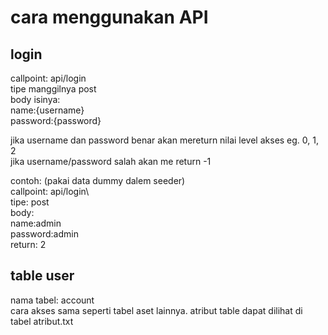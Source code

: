 # cara menggunakan API

## login
callpoint: api/login\
tipe manggilnya post\
body isinya:\
name:{username}\
password:{password}

jika username dan password benar akan mereturn nilai level akses eg. 0, 1, 2\
jika username/password salah akan me return -1 

contoh: (pakai data dummy dalem seeder)\
callpoint: api/login\ \
tipe: post\
body: \
name:admin\
password:admin\
return: 2

## table user
nama tabel: account\
cara akses sama seperti tabel aset lainnya.
atribut table dapat dilihat di tabel atribut.txt